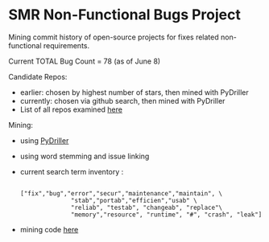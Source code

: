 # SMR Non-Functional Bugs Project

Mining commit history of open-source projects for fixes related non-functional requirements. 


Current TOTAL Bug Count = 78 (as of June 8)

Candidate Repos:
- earlier: chosen by highest number of stars, then mined with PyDriller
- currently: chosen via github search, then mined with PyDriller 
- List of all repos examined [here](https://github.com/ualberta-smr/researchwiki-radu/blob/master/listReposMined.txt)

Mining:
- using [PyDriller](https://github.com/ishepard/pydriller)
- using word stemming and issue linking 
- current search term inventory : 
                    
                    ["fix","bug","error","secur","maintenance","maintain", \
                    "stab","portab","efficien","usab" \
                    "reliab", "testab", "changeab", "replace"\
                    "memory","resource", "runtime", "#", "crash", "leak"]
- mining code [here](https://github.com/ualberta-smr/researchwiki-radu/blob/master/PyDrillerMining/find_NFR_commits.py)

